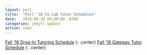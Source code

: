 ```yaml
---
layout: post
title:  "Fall '16 CS Lab Tutor Schedules"
date:   2016-08-30 09:00:00 -0700
categories: jekyll update
active: news
---
```


[Fall '16 Drop-In Tutoring Schedule](/assets/tutor/Fall16_Drop-In.pdf)
{: .center}
[Fall '16 Gateway Tutor Schedule](/assets/tutor/Fall16_Gateway.pdf)
{: .center}
